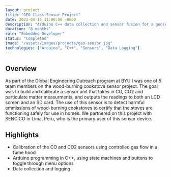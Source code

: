 ```yaml
---
layout: project
title: "GEO Class Sensor Project"
date: 2023-04-15 11:00:00 -0600
description: "Arduino C++ data collection and sensor fusion for a geoscience class project."
duration: "8 months"
role: "Embedded Developer"
status: "Completed"
image: "/assets/images/projects/geo-sensor.jpg"
technologies: ["Arduino", "C++", "Sensors", "Data Logging"]
---
```


## Overview

As part of the Global Engineering Outreach program at BYU I was one of 5 team members on the wood-burning cookstove sensor project. The goal was to build and calibrate a sensor unit that takes in CO, CO2 and particulate matter measurments, and outputs the readings to both an LCD screen and an SD card. The use of this sensor is to detect harmful emmissions of wood-burning cookstoves to certify that the stoves are functioning safely for use in homes. We partnered on this project with SENCICO in Lima, Peru, who is the primary user of this sensor device.

## Highlights

- Calibration of the CO and CO2 sensors using controlled gas flow in a fume hood
- Arduino programming in C++, using state machines and buttons to toggle through menu options
- Data collection and logging


